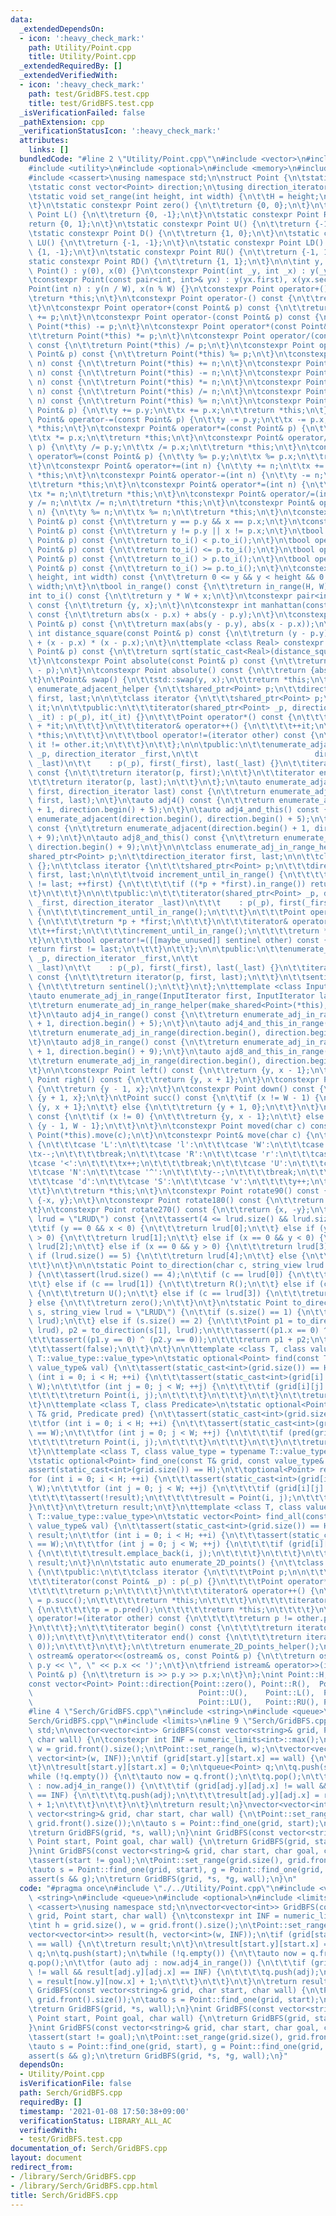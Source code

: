 ```yaml
---
data:
  _extendedDependsOn:
  - icon: ':heavy_check_mark:'
    path: Utility/Point.cpp
    title: Utility/Point.cpp
  _extendedRequiredBy: []
  _extendedVerifiedWith:
  - icon: ':heavy_check_mark:'
    path: test/GridBFS.test.cpp
    title: test/GridBFS.test.cpp
  _isVerificationFailed: false
  _pathExtension: cpp
  _verificationStatusIcon: ':heavy_check_mark:'
  attributes:
    links: []
  bundledCode: "#line 2 \"Utility/Point.cpp\"\n#include <vector>\n#include <string_view>\n\
    #include <utility>\n#include <optional>\n#include <memory>\n#include <iostream>\n\
    #include <cassert>\nusing namespace std;\n\nstruct Point {\n\tstatic int W, H;\n\
    \tstatic const vector<Point> direction;\n\tusing direction_iterator = vector<Point>::const_iterator;\n\
    \tstatic void set_range(int height, int width) {\n\t\tH = height;\n\t\tW = width;\n\
    \t}\n\tstatic constexpr Point zero() {\n\t\treturn {0, 0};\n\t}\n\tstatic constexpr\
    \ Point L() {\n\t\treturn {0, -1};\n\t}\n\tstatic constexpr Point R() {\n\t\t\
    return {0, 1};\n\t}\n\tstatic constexpr Point U() {\n\t\treturn {-1, 0};\n\t}\n\
    \tstatic constexpr Point D() {\n\t\treturn {1, 0};\n\t}\n\tstatic constexpr Point\
    \ LU() {\n\t\treturn {-1, -1};\n\t}\n\tstatic constexpr Point LD() {\n\t\treturn\
    \ {1, -1};\n\t}\n\tstatic constexpr Point RU() {\n\t\treturn {-1, 1};\n\t}\n\t\
    static constexpr Point RD() {\n\t\treturn {1, 1};\n\t}\n\n\tint y, x;\n\tconstexpr\
    \ Point() : y(0), x(0) {}\n\tconstexpr Point(int _y, int _x) : y(_y), x(_x) {}\n\
    \tconstexpr Point(const pair<int, int>& yx) : y(yx.first), x(yx.second) {}\n\t\
    Point(int n) : y(n / W), x(n % W) {}\n\tconstexpr Point operator+() const {\n\t\
    \treturn *this;\n\t}\n\tconstexpr Point operator-() const {\n\t\treturn {-y, -x};\n\
    \t}\n\tconstexpr Point operator+(const Point& p) const {\n\t\treturn Point(*this)\
    \ += p;\n\t}\n\tconstexpr Point operator-(const Point& p) const {\n\t\treturn\
    \ Point(*this) -= p;\n\t}\n\tconstexpr Point operator*(const Point& p) const {\n\
    \t\treturn Point(*this) *= p;\n\t}\n\tconstexpr Point operator/(const Point& p)\
    \ const {\n\t\treturn Point(*this) /= p;\n\t}\n\tconstexpr Point operator%(const\
    \ Point& p) const {\n\t\treturn Point(*this) %= p;\n\t}\n\tconstexpr Point operator+(int\
    \ n) const {\n\t\treturn Point(*this) += n;\n\t}\n\tconstexpr Point operator-(int\
    \ n) const {\n\t\treturn Point(*this) -= n;\n\t}\n\tconstexpr Point operator*(int\
    \ n) const {\n\t\treturn Point(*this) *= n;\n\t}\n\tconstexpr Point operator/(int\
    \ n) const {\n\t\treturn Point(*this) /= n;\n\t}\n\tconstexpr Point operator%(int\
    \ n) const {\n\t\treturn Point(*this) %= n;\n\t}\n\tconstexpr Point& operator+=(const\
    \ Point& p) {\n\t\ty += p.y;\n\t\tx += p.x;\n\t\treturn *this;\n\t}\n\tconstexpr\
    \ Point& operator-=(const Point& p) {\n\t\ty -= p.y;\n\t\tx -= p.x;\n\t\treturn\
    \ *this;\n\t}\n\tconstexpr Point& operator*=(const Point& p) {\n\t\ty *= p.y;\n\
    \t\tx *= p.x;\n\t\treturn *this;\n\t}\n\tconstexpr Point& operator/=(const Point&\
    \ p) {\n\t\ty /= p.y;\n\t\tx /= p.x;\n\t\treturn *this;\n\t}\n\tconstexpr Point&\
    \ operator%=(const Point& p) {\n\t\ty %= p.y;\n\t\tx %= p.x;\n\t\treturn *this;\n\
    \t}\n\tconstexpr Point& operator+=(int n) {\n\t\ty += n;\n\t\tx += n;\n\t\treturn\
    \ *this;\n\t}\n\tconstexpr Point& operator-=(int n) {\n\t\ty -= n;\n\t\tx -= n;\n\
    \t\treturn *this;\n\t}\n\tconstexpr Point& operator*=(int n) {\n\t\ty *= n;\n\t\
    \tx *= n;\n\t\treturn *this;\n\t}\n\tconstexpr Point& operator/=(int n) {\n\t\t\
    y /= n;\n\t\tx /= n;\n\t\treturn *this;\n\t}\n\tconstexpr Point& operator%=(int\
    \ n) {\n\t\ty %= n;\n\t\tx %= n;\n\t\treturn *this;\n\t}\n\tconstexpr bool operator==(const\
    \ Point& p) const {\n\t\treturn y == p.y && x == p.x;\n\t}\n\tconstexpr bool operator!=(const\
    \ Point& p) const {\n\t\treturn y != p.y || x != p.x;\n\t}\n\tbool operator<(const\
    \ Point& p) const {\n\t\treturn to_i() < p.to_i();\n\t}\n\tbool operator<=(const\
    \ Point& p) const {\n\t\treturn to_i() <= p.to_i();\n\t}\n\tbool operator>(const\
    \ Point& p) const {\n\t\treturn to_i() > p.to_i();\n\t}\n\tbool operator>=(const\
    \ Point& p) const {\n\t\treturn to_i() >= p.to_i();\n\t}\n\tconstexpr bool in_range(int\
    \ height, int width) const {\n\t\treturn 0 <= y && y < height && 0 <= x && x <\
    \ width;\n\t}\n\tbool in_range() const {\n\t\treturn in_range(H, W);\n\t}\n\t\
    int to_i() const {\n\t\treturn y * W + x;\n\t}\n\tconstexpr pair<int, int> to_pair()\
    \ const {\n\t\treturn {y, x};\n\t}\n\tconstexpr int manhattan(const Point& p)\
    \ const {\n\t\treturn abs(x - p.x) + abs(y - p.y);\n\t}\n\tconstexpr int chebyshev(const\
    \ Point& p) const {\n\t\treturn max(abs(y - p.y), abs(x - p.x));\n\t}\n\tconstexpr\
    \ int distance_square(const Point& p) const {\n\t\treturn (y - p.y) * (y - p.y)\
    \ + (x - p.x) * (x - p.x);\n\t}\n\ttemplate <class Real> constexpr Real distance(const\
    \ Point& p) const {\n\t\treturn sqrt(static_cast<Real>(distance_square(p)));\n\
    \t}\n\tconstexpr Point absolute(const Point& p) const {\n\t\treturn absolute(*this\
    \ - p);\n\t}\n\tconstexpr Point absolute() const {\n\t\treturn {abs(y), abs(x)};\n\
    \t}\n\tPoint& swap() {\n\t\tstd::swap(y, x);\n\t\treturn *this;\n\t}\n\n\tclass\
    \ enumerate_adjacent_helper {\n\t\tshared_ptr<Point> p;\n\t\tdirection_iterator\
    \ first, last;\n\n\t\tclass iterator {\n\t\t\tshared_ptr<Point> p;\n\t\t\tdirection_iterator\
    \ it;\n\n\t\tpublic:\n\t\t\titerator(shared_ptr<Point> _p, direction_iterator\
    \ _it) : p(_p), it(_it) {}\n\t\t\tPoint operator*() const {\n\t\t\t\treturn *p\
    \ + *it;\n\t\t\t}\n\t\t\titerator& operator++() {\n\t\t\t\t++it;\n\t\t\t\treturn\
    \ *this;\n\t\t\t}\n\t\t\tbool operator!=(iterator other) const {\n\t\t\t\treturn\
    \ it != other.it;\n\t\t\t}\n\t\t};\n\n\tpublic:\n\t\tenumerate_adjacent_helper(shared_ptr<Point>\
    \ _p, direction_iterator _first,\n\t\t                          direction_iterator\
    \ _last)\n\t\t    : p(_p), first(_first), last(_last) {}\n\t\titerator begin()\
    \ const {\n\t\t\treturn iterator(p, first);\n\t\t}\n\t\titerator end() const {\n\
    \t\t\treturn iterator(p, last);\n\t\t}\n\t};\n\tauto enumerate_adjacent(direction_iterator\
    \ first, direction_iterator last) const {\n\t\treturn enumerate_adjacent_helper(make_shared<Point>(*this),\
    \ first, last);\n\t}\n\tauto adj4() const {\n\t\treturn enumerate_adjacent(direction.begin()\
    \ + 1, direction.begin() + 5);\n\t}\n\tauto adj4_and_this() const {\n\t\treturn\
    \ enumerate_adjacent(direction.begin(), direction.begin() + 5);\n\t}\n\tauto adjacent8()\
    \ const {\n\t\treturn enumerate_adjacent(direction.begin() + 1, direction.begin()\
    \ + 9);\n\t}\n\tauto adj8_and_this() const {\n\t\treturn enumerate_adjacent(direction.begin(),\
    \ direction.begin() + 9);\n\t}\n\n\tclass enumerate_adj_in_range_helper {\n\t\t\
    shared_ptr<Point> p;\n\t\tdirection_iterator first, last;\n\n\t\tclass sentinel\
    \ {};\n\t\tclass iterator {\n\t\t\tshared_ptr<Point> p;\n\t\t\tdirection_iterator\
    \ first, last;\n\n\t\t\tvoid increment_until_in_range() {\n\t\t\t\tfor (; first\
    \ != last; ++first) {\n\t\t\t\t\tif ((*p + *first).in_range()) return;\n\t\t\t\
    \t}\n\t\t\t}\n\n\t\tpublic:\n\t\t\titerator(shared_ptr<Point> _p, direction_iterator\
    \ _first, direction_iterator _last)\n\t\t\t    : p(_p), first(_first), last(_last)\
    \ {\n\t\t\t\tincrement_until_in_range();\n\t\t\t}\n\t\t\tPoint operator*() const\
    \ {\n\t\t\t\treturn *p + *first;\n\t\t\t}\n\t\t\titerator& operator++() {\n\t\t\
    \t\t++first;\n\t\t\t\tincrement_until_in_range();\n\t\t\t\treturn *this;\n\t\t\
    \t}\n\t\t\tbool operator!=([[maybe_unused]] sentinel other) const {\n\t\t\t\t\
    return first != last;\n\t\t\t}\n\t\t};\n\n\tpublic:\n\t\tenumerate_adj_in_range_helper(shared_ptr<Point>\
    \ _p, direction_iterator _first,\n\t\t                              direction_iterator\
    \ _last)\n\t\t    : p(_p), first(_first), last(_last) {}\n\t\titerator begin()\
    \ const {\n\t\t\treturn iterator(p, first, last);\n\t\t}\n\t\tsentinel end() const\
    \ {\n\t\t\treturn sentinel();\n\t\t}\n\t};\n\ttemplate <class InputIterator>\n\
    \tauto enumerate_adj_in_range(InputIterator first, InputIterator last) const {\n\
    \t\treturn enumerate_adj_in_range_helper(make_shared<Point>(*this), first, last);\n\
    \t}\n\tauto adj4_in_range() const {\n\t\treturn enumerate_adj_in_range(direction.begin()\
    \ + 1, direction.begin() + 5);\n\t}\n\tauto adj4_and_this_in_range() const {\n\
    \t\treturn enumerate_adj_in_range(direction.begin(), direction.begin() + 5);\n\
    \t}\n\tauto adj8_in_range() const {\n\t\treturn enumerate_adj_in_range(direction.begin()\
    \ + 1, direction.begin() + 9);\n\t}\n\tauto ajd8_and_this_in_range() const {\n\
    \t\treturn enumerate_adj_in_range(direction.begin(), direction.begin() + 9);\n\
    \t}\n\n\tconstexpr Point left() const {\n\t\treturn {y, x - 1};\n\t}\n\tconstexpr\
    \ Point right() const {\n\t\treturn {y, x + 1};\n\t}\n\tconstexpr Point up() const\
    \ {\n\t\treturn {y - 1, x};\n\t}\n\tconstexpr Point down() const {\n\t\treturn\
    \ {y + 1, x};\n\t}\n\tPoint succ() const {\n\t\tif (x != W - 1) {\n\t\t\treturn\
    \ {y, x + 1};\n\t\t} else {\n\t\t\treturn {y + 1, 0};\n\t\t}\n\t}\n\tPoint pred()\
    \ const {\n\t\tif (x != 0) {\n\t\t\treturn {y, x - 1};\n\t\t} else {\n\t\t\treturn\
    \ {y - 1, W - 1};\n\t\t}\n\t}\n\tconstexpr Point moved(char c) const {\n\t\treturn\
    \ Point(*this).move(c);\n\t}\n\tconstexpr Point& move(char c) {\n\t\tswitch (c)\
    \ {\n\t\t\tcase 'L':\n\t\t\tcase 'l':\n\t\t\tcase 'W':\n\t\t\tcase '>':\n\t\t\t\
    \tx--;\n\t\t\t\tbreak;\n\t\t\tcase 'R':\n\t\t\tcase 'r':\n\t\t\tcase 'E':\n\t\t\
    \tcase '<':\n\t\t\t\tx++;\n\t\t\t\tbreak;\n\t\t\tcase 'U':\n\t\t\tcase 'u':\n\t\
    \t\tcase 'N':\n\t\t\tcase '^':\n\t\t\t\ty--;\n\t\t\t\tbreak;\n\t\t\tcase 'D':\n\
    \t\t\tcase 'd':\n\t\t\tcase 'S':\n\t\t\tcase 'v':\n\t\t\t\ty++;\n\t\t\t\tbreak;\n\
    \t\t}\n\t\treturn *this;\n\t}\n\tconstexpr Point rotate90() const {\n\t\treturn\
    \ {-x, y};\n\t}\n\tconstexpr Point rotate180() const {\n\t\treturn {-y, -x};\n\
    \t}\n\tconstexpr Point rotate270() const {\n\t\treturn {x, -y};\n\t}\n\tchar to_direction_char(string_view\
    \ lrud = \"LRUD\") const {\n\t\tassert(4 <= lrud.size() && lrud.size() <= 5);\n\
    \t\tif (y == 0 && x < 0) {\n\t\t\treturn lrud[0];\n\t\t} else if (y == 0 && x\
    \ > 0) {\n\t\t\treturn lrud[1];\n\t\t} else if (x == 0 && y < 0) {\n\t\t\treturn\
    \ lrud[2];\n\t\t} else if (x == 0 && y > 0) {\n\t\t\treturn lrud[3];\n\t\t} else\
    \ if (lrud.size() == 5) {\n\t\t\treturn lrud[4];\n\t\t} else {\n\t\t\tassert(false);\n\
    \t\t}\n\t}\n\n\tstatic Point to_direction(char c, string_view lrud = \"LRUD\"\
    ) {\n\t\tassert(lrud.size() == 4);\n\t\tif (c == lrud[0]) {\n\t\t\treturn L();\n\
    \t\t} else if (c == lrud[1]) {\n\t\t\treturn R();\n\t\t} else if (c == lrud[2])\
    \ {\n\t\t\treturn U();\n\t\t} else if (c == lrud[3]) {\n\t\t\treturn D();\n\t\t\
    } else {\n\t\t\treturn zero();\n\t\t}\n\t}\n\tstatic Point to_direction(string\
    \ s, string_view lrud = \"LRUD\") {\n\t\tif (s.size() == 1) {\n\t\t\treturn to_direction(s[0],\
    \ lrud);\n\t\t} else if (s.size() == 2) {\n\t\t\tPoint p1 = to_direction(s[0],\
    \ lrud), p2 = to_direction(s[1], lrud);\n\t\t\tassert((p1.x == 0) ^ (p2.x == 0));\n\
    \t\t\tassert((p1.y == 0) ^ (p2.y == 0));\n\t\t\treturn p1 + p2;\n\t\t} else {\n\
    \t\t\tassert(false);\n\t\t}\n\t}\n\n\ttemplate <class T, class value_type = typename\
    \ T::value_type::value_type>\n\tstatic optional<Point> find(const T& grid, const\
    \ value_type& val) {\n\t\tassert(static_cast<int>(grid.size()) == H);\n\t\tfor\
    \ (int i = 0; i < H; ++i) {\n\t\t\tassert(static_cast<int>(grid[i].size()) ==\
    \ W);\n\t\t\tfor (int j = 0; j < W; ++j) {\n\t\t\t\tif (grid[i][j] == val) {\n\
    \t\t\t\t\treturn Point(i, j);\n\t\t\t\t}\n\t\t\t}\n\t\t}\n\t\treturn nullopt;\n\
    \t}\n\ttemplate <class T, class Predicate>\n\tstatic optional<Point> find_if(const\
    \ T& grid, Predicate pred) {\n\t\tassert(static_cast<int>(grid.size()) == H);\n\
    \t\tfor (int i = 0; i < H; ++i) {\n\t\t\tassert(static_cast<int>(grid[i].size())\
    \ == W);\n\t\t\tfor (int j = 0; j < W; ++j) {\n\t\t\t\tif (pred(grid[i][j])) {\n\
    \t\t\t\t\treturn Point(i, j);\n\t\t\t\t}\n\t\t\t}\n\t\t}\n\t\treturn nullopt;\n\
    \t}\n\ttemplate <class T, class value_type = typename T::value_type::value_type>\n\
    \tstatic optional<Point> find_one(const T& grid, const value_type& val) {\n\t\t\
    assert(static_cast<int>(grid.size()) == H);\n\t\toptional<Point> result;\n\t\t\
    for (int i = 0; i < H; ++i) {\n\t\t\tassert(static_cast<int>(grid[i].size()) ==\
    \ W);\n\t\t\tfor (int j = 0; j < W; ++j) {\n\t\t\t\tif (grid[i][j] == val) {\n\
    \t\t\t\t\tassert(!result);\n\t\t\t\t\tresult = Point(i, j);\n\t\t\t\t}\n\t\t\t\
    }\n\t\t}\n\t\treturn result;\n\t}\n\ttemplate <class T, class value_type = typename\
    \ T::value_type::value_type>\n\tstatic vector<Point> find_all(const T& grid, const\
    \ value_type& val) {\n\t\tassert(static_cast<int>(grid.size()) == H);\n\t\tvector<Point>\
    \ result;\n\t\tfor (int i = 0; i < H; ++i) {\n\t\t\tassert(static_cast<int>(grid[i].size())\
    \ == W);\n\t\t\tfor (int j = 0; j < W; ++j) {\n\t\t\t\tif (grid[i][j] == val)\
    \ {\n\t\t\t\t\tresult.emplace_back(i, j);\n\t\t\t\t}\n\t\t\t}\n\t\t}\n\t\treturn\
    \ result;\n\t}\n\n\tstatic auto enumerate_2D_points() {\n\t\tclass enumerate_2D_points_helper\
    \ {\n\t\tpublic:\n\t\t\tclass iterator {\n\t\t\t\tPoint p;\n\n\t\t\tpublic:\n\t\
    \t\t\titerator(const Point& _p) : p(_p) {}\n\t\t\t\tPoint operator*() const {\n\
    \t\t\t\t\treturn p;\n\t\t\t\t}\n\t\t\t\titerator& operator++() {\n\t\t\t\t\tp\
    \ = p.succ();\n\t\t\t\t\treturn *this;\n\t\t\t\t}\n\t\t\t\titerator& operator--()\
    \ {\n\t\t\t\t\tp = p.pred();\n\t\t\t\t\treturn *this;\n\t\t\t\t}\n\t\t\t\tbool\
    \ operator!=(iterator other) const {\n\t\t\t\t\treturn p != other.p;\n\t\t\t\t\
    }\n\t\t\t};\n\t\t\titerator begin() const {\n\t\t\t\treturn iterator(Point(0,\
    \ 0));\n\t\t\t}\n\t\t\titerator end() const {\n\t\t\t\treturn iterator(Point(H,\
    \ 0));\n\t\t\t}\n\t\t};\n\t\treturn enumerate_2D_points_helper();\n\t}\n\n\tfriend\
    \ ostream& operator<<(ostream& os, const Point& p) {\n\t\treturn os << '(' <<\
    \ p.y << \", \" << p.x << ')';\n\t}\n\tfriend istream& operator>>(istream& is,\
    \ Point& p) {\n\t\treturn is >> p.y >> p.x;\n\t}\n};\nint Point::H, Point::W;\n\
    const vector<Point> Point::direction{Point::zero(), Point::R(),  Point::D(),\n\
    \                                     Point::U(),    Point::L(),  Point::RD(),\n\
    \                                     Point::LU(),   Point::RU(), Point::LD()};\n\
    #line 4 \"Serch/GridBFS.cpp\"\n#include <string>\n#include <queue>\n#line 7 \"\
    Serch/GridBFS.cpp\"\n#include <limits>\n#line 9 \"Serch/GridBFS.cpp\"\nusing namespace\
    \ std;\n\nvector<vector<int>> GridBFS(const vector<string>& grid, Point start,\
    \ char wall) {\n\tconstexpr int INF = numeric_limits<int>::max();\n\tint h = grid.size(),\
    \ w = grid.front().size();\n\tPoint::set_range(h, w);\n\tvector<vector<int>> result(h,\
    \ vector<int>(w, INF));\n\tif (grid[start.y][start.x] == wall) {\n\t\treturn result;\n\
    \t}\n\tresult[start.y][start.x] = 0;\n\tqueue<Point> q;\n\tq.push(start);\n\t\
    while (!q.empty()) {\n\t\tauto now = q.front();\n\t\tq.pop();\n\t\tfor (auto adj\
    \ : now.adj4_in_range()) {\n\t\t\tif (grid[adj.y][adj.x] != wall && result[adj.y][adj.x]\
    \ == INF) {\n\t\t\t\tq.push(adj);\n\t\t\t\tresult[adj.y][adj.x] = result[now.y][now.x]\
    \ + 1;\n\t\t\t}\n\t\t}\n\t}\n\treturn result;\n}\nvector<vector<int>> GridBFS(const\
    \ vector<string>& grid, char start, char wall) {\n\tPoint::set_range(grid.size(),\
    \ grid.front().size());\n\tauto s = Point::find_one(grid, start);\n\tassert(s);\n\
    \treturn GridBFS(grid, *s, wall);\n}\nint GridBFS(const vector<string>& grid,\
    \ Point start, Point goal, char wall) {\n\treturn GridBFS(grid, start, wall)[goal.y][goal.x];\n\
    }\nint GridBFS(const vector<string>& grid, char start, char goal, char wall) {\n\
    \tassert(start != goal);\n\tPoint::set_range(grid.size(), grid.front().size());\n\
    \tauto s = Point::find_one(grid, start), g = Point::find_one(grid, goal);\n\t\
    assert(s && g);\n\treturn GridBFS(grid, *s, *g, wall);\n}\n"
  code: "#pragma once\n#include \"./../Utility/Point.cpp\"\n#include <vector>\n#include\
    \ <string>\n#include <queue>\n#include <optional>\n#include <limits>\n#include\
    \ <cassert>\nusing namespace std;\n\nvector<vector<int>> GridBFS(const vector<string>&\
    \ grid, Point start, char wall) {\n\tconstexpr int INF = numeric_limits<int>::max();\n\
    \tint h = grid.size(), w = grid.front().size();\n\tPoint::set_range(h, w);\n\t\
    vector<vector<int>> result(h, vector<int>(w, INF));\n\tif (grid[start.y][start.x]\
    \ == wall) {\n\t\treturn result;\n\t}\n\tresult[start.y][start.x] = 0;\n\tqueue<Point>\
    \ q;\n\tq.push(start);\n\twhile (!q.empty()) {\n\t\tauto now = q.front();\n\t\t\
    q.pop();\n\t\tfor (auto adj : now.adj4_in_range()) {\n\t\t\tif (grid[adj.y][adj.x]\
    \ != wall && result[adj.y][adj.x] == INF) {\n\t\t\t\tq.push(adj);\n\t\t\t\tresult[adj.y][adj.x]\
    \ = result[now.y][now.x] + 1;\n\t\t\t}\n\t\t}\n\t}\n\treturn result;\n}\nvector<vector<int>>\
    \ GridBFS(const vector<string>& grid, char start, char wall) {\n\tPoint::set_range(grid.size(),\
    \ grid.front().size());\n\tauto s = Point::find_one(grid, start);\n\tassert(s);\n\
    \treturn GridBFS(grid, *s, wall);\n}\nint GridBFS(const vector<string>& grid,\
    \ Point start, Point goal, char wall) {\n\treturn GridBFS(grid, start, wall)[goal.y][goal.x];\n\
    }\nint GridBFS(const vector<string>& grid, char start, char goal, char wall) {\n\
    \tassert(start != goal);\n\tPoint::set_range(grid.size(), grid.front().size());\n\
    \tauto s = Point::find_one(grid, start), g = Point::find_one(grid, goal);\n\t\
    assert(s && g);\n\treturn GridBFS(grid, *s, *g, wall);\n}"
  dependsOn:
  - Utility/Point.cpp
  isVerificationFile: false
  path: Serch/GridBFS.cpp
  requiredBy: []
  timestamp: '2021-01-08 17:50:38+09:00'
  verificationStatus: LIBRARY_ALL_AC
  verifiedWith:
  - test/GridBFS.test.cpp
documentation_of: Serch/GridBFS.cpp
layout: document
redirect_from:
- /library/Serch/GridBFS.cpp
- /library/Serch/GridBFS.cpp.html
title: Serch/GridBFS.cpp
---
```

